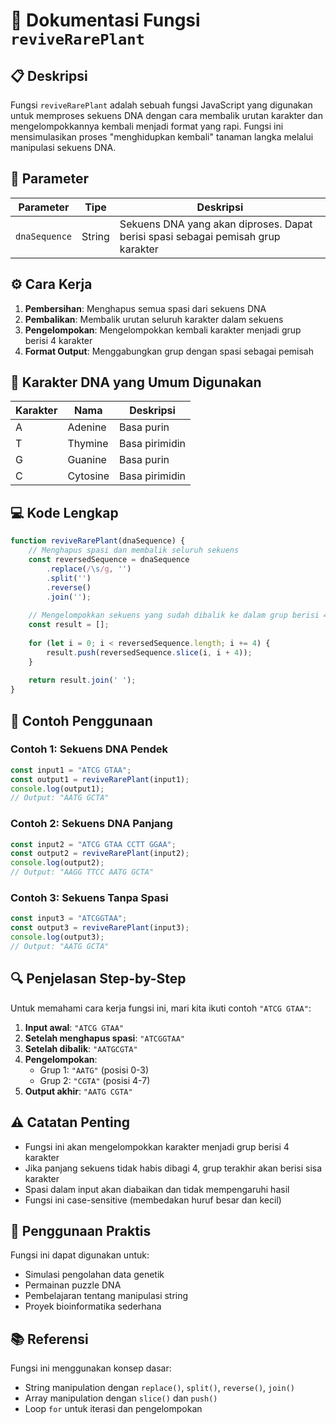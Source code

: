 # 🧬 Dokumentasi Fungsi `reviveRarePlant`

## 📋 Deskripsi

Fungsi `reviveRarePlant` adalah sebuah fungsi JavaScript yang digunakan untuk memproses sekuens DNA dengan cara membalik urutan karakter dan mengelompokkannya kembali menjadi format yang rapi. Fungsi ini mensimulasikan proses "menghidupkan kembali" tanaman langka melalui manipulasi sekuens DNA.

## 🔧 Parameter

| Parameter | Tipe | Deskripsi |
|-----------|------|-----------|
| `dnaSequence` | String | Sekuens DNA yang akan diproses. Dapat berisi spasi sebagai pemisah grup karakter |

## ⚙️ Cara Kerja

1. **Pembersihan**: Menghapus semua spasi dari sekuens DNA
2. **Pembalikan**: Membalik urutan seluruh karakter dalam sekuens
3. **Pengelompokan**: Mengelompokkan kembali karakter menjadi grup berisi 4 karakter
4. **Format Output**: Menggabungkan grup dengan spasi sebagai pemisah

## 🧪 Karakter DNA yang Umum Digunakan

| Karakter | Nama | Deskripsi |
|----------|------|-----------|
| A | Adenine | Basa purin |
| T | Thymine | Basa pirimidin |
| G | Guanine | Basa purin |
| C | Cytosine | Basa pirimidin |

## 💻 Kode Lengkap

```javascript
function reviveRarePlant(dnaSequence) {
    // Menghapus spasi dan membalik seluruh sekuens
    const reversedSequence = dnaSequence
        .replace(/\s/g, '')
        .split('')
        .reverse()
        .join('');
    
    // Mengelompokkan sekuens yang sudah dibalik ke dalam grup berisi 4 karakter dengan spasi
    const result = [];
    
    for (let i = 0; i < reversedSequence.length; i += 4) {
        result.push(reversedSequence.slice(i, i + 4));
    }
    
    return result.join(' ');
}
```

## 📝 Contoh Penggunaan

### Contoh 1: Sekuens DNA Pendek
```javascript
const input1 = "ATCG GTAA";
const output1 = reviveRarePlant(input1);
console.log(output1);
// Output: "AATG GCTA"
```

### Contoh 2: Sekuens DNA Panjang
```javascript
const input2 = "ATCG GTAA CCTT GGAA";
const output2 = reviveRarePlant(input2);
console.log(output2);
// Output: "AAGG TTCC AATG GCTA"
```

### Contoh 3: Sekuens Tanpa Spasi
```javascript
const input3 = "ATCGGTAA";
const output3 = reviveRarePlant(input3);
console.log(output3);
// Output: "AATG GCTA"
```

## 🔍 Penjelasan Step-by-Step

Untuk memahami cara kerja fungsi ini, mari kita ikuti contoh `"ATCG GTAA"`:

1. **Input awal**: `"ATCG GTAA"`
2. **Setelah menghapus spasi**: `"ATCGGTAA"`
3. **Setelah dibalik**: `"AATGCGTA"`
4. **Pengelompokan**:
   - Grup 1: `"AATG"` (posisi 0-3)
   - Grup 2: `"CGTA"` (posisi 4-7)
5. **Output akhir**: `"AATG CGTA"`

## ⚠️ Catatan Penting

- Fungsi ini akan mengelompokkan karakter menjadi grup berisi 4 karakter
- Jika panjang sekuens tidak habis dibagi 4, grup terakhir akan berisi sisa karakter
- Spasi dalam input akan diabaikan dan tidak mempengaruhi hasil
- Fungsi ini case-sensitive (membedakan huruf besar dan kecil)

## 🚀 Penggunaan Praktis

Fungsi ini dapat digunakan untuk:
- Simulasi pengolahan data genetik
- Permainan puzzle DNA
- Pembelajaran tentang manipulasi string
- Proyek bioinformatika sederhana

## 📚 Referensi

Fungsi ini menggunakan konsep dasar:
- String manipulation dengan `replace()`, `split()`, `reverse()`, `join()`
- Array manipulation dengan `slice()` dan `push()`
- Loop `for` untuk iterasi dan pengelompokan

